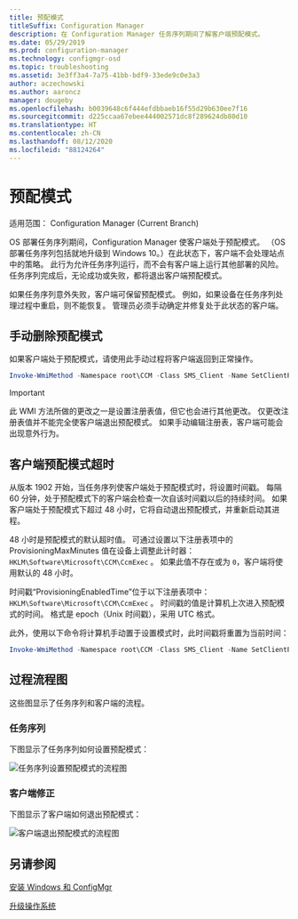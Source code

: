 ```yaml
---
title: 预配模式
titleSuffix: Configuration Manager
description: 在 Configuration Manager 任务序列期间了解客户端预配模式。
ms.date: 05/29/2019
ms.prod: configuration-manager
ms.technology: configmgr-osd
ms.topic: troubleshooting
ms.assetid: 3e3ff3a4-7a75-41bb-bdf9-33ede9c0e3a3
author: aczechowski
ms.author: aaroncz
manager: dougeby
ms.openlocfilehash: b0039648c6f444efdbbaeb16f55d29b630ee7f16
ms.sourcegitcommit: d225ccaa67ebee444002571dc8f289624db80d10
ms.translationtype: HT
ms.contentlocale: zh-CN
ms.lasthandoff: 08/12/2020
ms.locfileid: "88124264"
---
```

# <a name="provisioning-mode"></a>预配模式

适用范围：  Configuration Manager (Current Branch)

OS 部署任务序列期间，Configuration Manager 使客户端处于预配模式。 （OS 部署任务序列包括就地升级到 Windows 10。）在此状态下，客户端不会处理站点中的策略。 此行为允许任务序列运行，而不会有客户端上运行其他部署的风险。 任务序列完成后，无论成功或失败，都将退出客户端预配模式。

如果任务序列意外失败，客户端可保留预配模式。 例如，如果设备在任务序列处理过程中重启，则不能恢复。 管理员必须手动确定并修复处于此状态的客户端。


## <a name="manually-remove-provisioning-mode"></a>手动删除预配模式

如果客户端处于预配模式，请使用此手动过程将客户端返回到正常操作。

```PowerShell
Invoke-WmiMethod -Namespace root\CCM -Class SMS_Client -Name SetClientProvisioningMode -ArgumentList $false
```

> [!Important]  
> 此 WMI 方法所做的更改之一是设置注册表值，但它也会进行其他更改。 仅更改注册表值并不能完全使客户端退出预配模式。 如果手动编辑注册表，客户端可能会出现意外行为。  


## <a name="client-provisioning-mode-timeout"></a>客户端预配模式超时

从版本 1902 开始，当任务序列使客户端处于预配模式时，将设置时间戳。 每隔 60 分钟，处于预配模式下的客户端会检查一次自该时间戳以后的持续时间。 如果客户端处于预配模式下超过 48 小时，它将自动退出预配模式，并重新启动其进程。

48 小时是预配模式的默认超时值。 可通过设置以下注册表项中的 ProvisioningMaxMinutes 值在设备上调整此计时器：`HKLM\Software\Microsoft\CCM\CcmExec` 。 如果此值不存在或为 `0`，客户端将使用默认的 48 小时。

时间戳“ProvisioningEnabledTime”位于以下注册表项中：`HKLM\Software\Microsoft\CCM\CcmExec` 。 时间戳的值是计算机上次进入预配模式的时间。 格式是 epoch（Unix 时间戳），采用 UTC 格式。

此外，使用以下命令将计算机手动置于设置模式时，此时间戳将重置为当前时间：

```powershell
Invoke-WmiMethod -Namespace root\CCM -Class SMS_Client -Name SetClientProvisioningMode -ArgumentList $true
```

## <a name="process-flow-diagrams"></a>过程流程图

这些图显示了任务序列和客户端的流程。

### <a name="task-sequence"></a>任务序列

下图显示了任务序列如何设置预配模式：

![任务序列设置预配模式的流程图](media/3197824-ts-flow.png)

### <a name="client-remediation"></a>客户端修正

下图显示了客户端如何退出预配模式：

![客户端退出预配模式的流程图](media/3197824-client-flow.png)


## <a name="see-also"></a>另请参阅

[安装 Windows 和 ConfigMgr](task-sequence-steps.md#BKMK_SetupWindowsandConfigMgr)

[升级操作系统](task-sequence-steps.md#BKMK_UpgradeOS)
